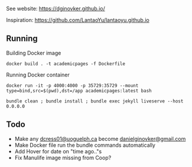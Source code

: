 See website: https://dginovker.github.io/

Inspiration: https://github.com/LantaoYu/lantaoyu.github.io

## Running

Building Docker image
```
docker build . -t academicpages -f Dockerfile
```

Running Docker container
```
docker run -it -p 4000:4000 -p 35729:35729 --mount type=bind,src=$(pwd),dst=/app academicpages:latest bash
```

```
bundle clean ; bundle install ; bundle exec jekyll liveserve --host 0.0.0.0
```

## Todo

* Make any dcress01@uoguelph.ca become danielginovker@gmail.com
* Make Docker file run the bundle commands automatically
* Add Hover for date on "time ago.."s
* Fix Manulife image missing from Coop?